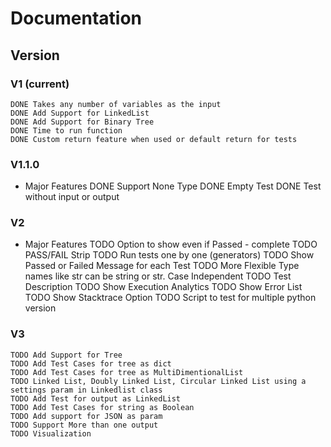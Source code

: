 # Documentation

## Version

### V1 (current)

    DONE Takes any number of variables as the input
    DONE Add Support for LinkedList
    DONE Add Support for Binary Tree
    DONE Time to run function
    DONE Custom return feature when used or default return for tests

### V1.1.0

- Major Features
    DONE Support None Type
    DONE Empty Test
    DONE Test without input or output

### V2

- Major Features
    TODO Option to show even if Passed - complete
    TODO PASS/FAIL Strip
    TODO Run tests one by one (generators)
    TODO Show Passed or Failed Message for each Test
    TODO More Flexible Type names like str can be string or str. Case Independent
    TODO Test Description
    TODO Show Execution Analytics
    TODO Show Error List
    TODO Show Stacktrace Option
    TODO Script to test for multiple python version

### V3

    TODO Add Support for Tree
    TODO Add Test Cases for tree as dict
    TODO Add Test Cases for tree as MultiDimentionalList
    TODO Linked List, Doubly Linked List, Circular Linked List using a settings param in Linkedlist class
    TODO Add Test for output as LinkedList
    TODO Add Test Cases for string as Boolean
    TODO Add support for JSON as param
    TODO Support More than one output
    TODO Visualization
